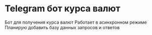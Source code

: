 # Telegram бот курса валют
Бот для получения курса валют
Работает в асинхронном режиме
Планирую добавить базу данных запросов и ответов